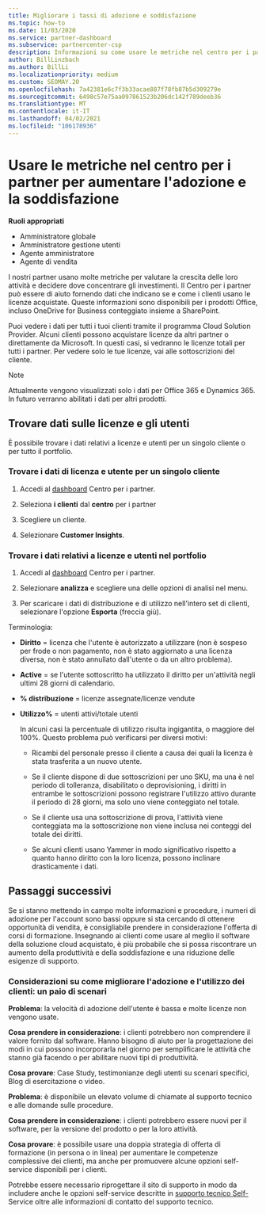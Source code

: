 ```yaml
---
title: Migliorare i tassi di adozione e soddisfazione
ms.topic: how-to
ms.date: 11/03/2020
ms.service: partner-dashboard
ms.subservice: partnercenter-csp
description: Informazioni su come usare le metriche nel centro per i partner. Le metriche possono mostrare se l'azienda sta crescendo, in che modo i clienti usano le proprie licenze e dove concentrarsi sull'investimento.
author: BillLinzbach
ms.author: BillLi
ms.localizationpriority: medium
ms.custom: SEOMAY.20
ms.openlocfilehash: 7a42381e6c7f3b33acae887f78fb87b5d309279e
ms.sourcegitcommit: 6498c57e75aa097861523b206dc142f789deeb36
ms.translationtype: MT
ms.contentlocale: it-IT
ms.lasthandoff: 04/02/2021
ms.locfileid: "106178936"
---
```

# <a name="use-metrics-in-partner-center-to-increase-adoption-and-satisfaction"></a>Usare le metriche nel centro per i partner per aumentare l'adozione e la soddisfazione

**Ruoli appropriati**

- Amministratore globale
- Amministratore gestione utenti
- Agente amministratore
- Agente di vendita

I nostri partner usano molte metriche per valutare la crescita delle loro attività e decidere dove concentrare gli investimenti. Il Centro per i partner può essere di aiuto fornendo dati che indicano se e come i clienti usano le licenze acquistate. Queste informazioni sono disponibili per i prodotti Office, incluso OneDrive for Business conteggiato insieme a SharePoint.

Puoi vedere i dati per tutti i tuoi clienti tramite il programma Cloud Solution Provider. Alcuni clienti possono acquistare licenze da altri partner o direttamente da Microsoft. In questi casi, si vedranno le licenze totali per tutti i partner. Per vedere solo le tue licenze, vai alle sottoscrizioni del cliente.

> [!NOTE]  
> Attualmente vengono visualizzati solo i dati per Office 365 e Dynamics 365. In futuro verranno abilitati i dati per altri prodotti.

## <a name="find-license-and-user-data"></a>Trovare dati sulle licenze e gli utenti

È possibile trovare i dati relativi a licenze e utenti per un singolo cliente o per tutto il portfolio.

### <a name="find-license-and-user-data-for-a-single-customer"></a>Trovare i dati di licenza e utente per un singolo cliente

1. Accedi al [dashboard](https://partner.microsoft.com/dashboard) Centro per i partner.

2. Seleziona **i clienti** dal **centro** per i partner

3. Scegliere un cliente.

4. Selezionare **Customer Insights**.

### <a name="find-license-and-user-data-across-your-portfolio"></a>Trovare i dati relativi a licenze e utenti nel portfolio

1. Accedi al [dashboard](https://partner.microsoft.com/dashboard) Centro per i partner.

2. Selezionare **analizza** e scegliere una delle opzioni di analisi nel menu.

3. Per scaricare i dati di distribuzione e di utilizzo nell'intero set di clienti, selezionare l'opzione **Esporta** (freccia giù).

Terminologia:

- **Diritto** = licenza che l'utente è autorizzato a utilizzare (non è sospeso per frode o non pagamento, non è stato aggiornato a una licenza diversa, non è stato annullato dall'utente o da un altro problema).

- **Active** = se l'utente sottoscritto ha utilizzato il diritto per un'attività negli ultimi 28 giorni di calendario.

- **% distribuzione** = licenze assegnate/licenze vendute

- **Utilizzo%** = utenti attivi/totale utenti

   In alcuni casi la percentuale di utilizzo risulta ingigantita, o maggiore del 100%. Questo problema può verificarsi per diversi motivi:

  - Ricambi del personale presso il cliente a causa dei quali la licenza è stata trasferita a un nuovo utente.

  - Se il cliente dispone di due sottoscrizioni per uno SKU, ma una è nel periodo di tolleranza, disabilitato o deprovisioning, i diritti in entrambe le sottoscrizioni possono registrare l'utilizzo attivo durante il periodo di 28 giorni, ma solo uno viene conteggiato nel totale.

  - Se il cliente usa una sottoscrizione di prova, l'attività viene conteggiata ma la sottoscrizione non viene inclusa nei conteggi del totale dei diritti.

  - Se alcuni clienti usano Yammer in modo significativo rispetto a quanto hanno diritto con la loro licenza, possono inclinare drasticamente i dati.

## <a name="next-steps"></a>Passaggi successivi

Se si stanno mettendo in campo molte informazioni e procedure, i numeri di adozione per l'account sono bassi oppure si sta cercando di ottenere opportunità di vendita, è consigliabile prendere in considerazione l'offerta di corsi di formazione. Insegnando ai clienti come usare al meglio il software della soluzione cloud acquistato, è più probabile che si possa riscontrare un aumento della produttività e della soddisfazione e una riduzione delle esigenze di supporto.

### <a name="considering-how-to-improve-customer-adoption-and-usage---a-couple-scenarios"></a>Considerazioni su come migliorare l'adozione e l'utilizzo dei clienti: un paio di scenari

**Problema**: la velocità di adozione dell'utente è bassa e molte licenze non vengono usate.

**Cosa prendere in considerazione**: i clienti potrebbero non comprendere il valore fornito dal software. Hanno bisogno di aiuto per la progettazione dei modi in cui possono incorporarla nel giorno per semplificare le attività che stanno già facendo o per abilitare nuovi tipi di produttività.

**Cosa provare**: Case Study, testimonianze degli utenti su scenari specifici, Blog di esercitazione o video.

**Problema**: è disponibile un elevato volume di chiamate al supporto tecnico e alle domande sulle procedure.

**Cosa prendere in considerazione**: i clienti potrebbero essere nuovi per il software, per la versione del prodotto o per la loro attività.

**Cosa provare**: è possibile usare una doppia strategia di offerta di formazione (in persona o in linea) per aumentare le competenze complessive dei clienti, ma anche per promuovere alcune opzioni self-service disponibili per i clienti.

Potrebbe essere necessario riprogettare il sito di supporto in modo da includere anche le opzioni self-service descritte in [supporto tecnico Self-](customer-self-support.md) Service oltre alle informazioni di contatto del supporto tecnico.

